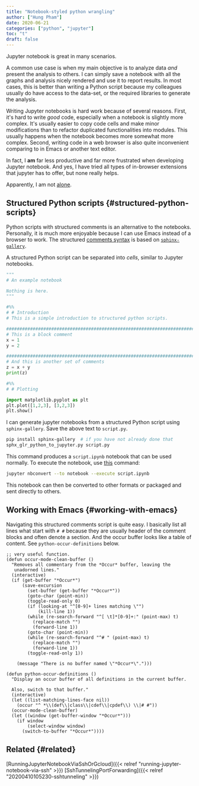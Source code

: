 ```yaml
---
title: "Notebook-styled python wrangling"
author: ["Hung Pham"]
date: 2020-06-21
categories: ["python", "jupyter"]
toc: "t"
draft: false
---
```


Jupyter notebook is great in many scenarios.

A common use case is when my main objective is to analyze data _and_
present the analysis to others. I can simply save a notebook with all
the graphs and analysis nicely rendered and use it to report
results. In most cases, this is better than writing a Python script
because my colleagues usually do have access to the data-set, or the
required libraries to generate the analysis.

Writing Jupyter notebooks is hard work because of several
reasons. First, it's hard to write _good_ code, especially when a
notebook is slightly more complex. It's usually easier to copy code
cells and make minor modifications than to refactor duplicated
functionalities into modules. This usually happens when the notebook
becomes more somewhat more complex. Second, writing code in a web
browser is also quite inconvenient comparing to in Emacs or another
text editor.

In fact, I **am** far less productive and far more frustrated when
developing Jupyter notebook. And yes, I have tried all types of
in-browser extensions that jupyter has to offer, but none really
helps.

Apparently, I am not [alone](https://www.sicara.ai/blog/2019-02-25-why-jupyter-not-my-ideal-notebook).


## Structured Python scripts {#structured-python-scripts}

Python scripts with structured comments is an alternative to the
notebooks. Personally, it is much more enjoyable because I can use
Emacs instead of a browser to work. The structured [comments syntax](https://sphinx-gallery.github.io/stable/tutorials/plot%5Fparse.html#sphx-glr-tutorials-plot-parse-py) is
based on [`sphinx-gallery`](https://sphinx-gallery.github.io/stable/advanced.html).

A structured Python script can be separated into _cells_, similar to
Jupyter notebooks.

```python
"""
# An example notebook

Nothing is here.
"""

#%%
# # Introduction
# This is a simple introduction to structured python scripts.

################################################################################
# This is a block comment
x = 1
y = 2

################################################################################
# And this is another set of comments
z = x + y
print(z)

#%%
# # Plotting

import matplotlib.pyplot as plt
plt.plot([1,2,3], [3,2,3])
plt.show()
```

I can generate jupyter notebooks from a structured Python script using
`sphinx-gallery`. Save the above text to `script.py`.

```sh
pip install sphinx-gallery  # if you have not already done that
sphx_glr_python_to_jupyter.py script.py
```

This command produces a `script.ipynb` notebook that can be used
normally.  To execute the notebook, use [this](https://nbconvert.readthedocs.io/en/latest/execute%5Fapi.html#executing-notebooks-from-the-command-line) command:

```sh
jupyter nbconvert --to notebook --execute script.ipynb
```

This notebook can then be converted to other formats or packaged and
sent directly to others.


## Working with Emacs {#working-with-emacs}

Navigating this structured comments script is quite easy. I basically
list all lines what start with `# #` because they are usually header
of the comment blocks and often denote a section. And the occur buffer
looks like a table of content. See `python-occur-definitions` below.

```emacs-lisp
;; very useful function.
(defun occur-mode-clean-buffer ()
  "Removes all commentary from the *Occur* buffer, leaving the
   unadorned lines."
  (interactive)
  (if (get-buffer "*Occur*")
      (save-excursion
        (set-buffer (get-buffer "*Occur*"))
        (goto-char (point-min))
        (toggle-read-only 0)
        (if (looking-at "^[0-9]+ lines matching \"")
            (kill-line 1))
        (while (re-search-forward "^[ \t]*[0-9]+:" (point-max) t)
          (replace-match "")
          (forward-line 1))
        (goto-char (point-min))
        (while (re-search-forward "^# " (point-max) t)
          (replace-match "")
          (forward-line 1))
        (toggle-read-only 1))

    (message "There is no buffer named \"*Occur*\".")))

(defun python-occur-definitions ()
  "Display an occur buffer of all definitions in the current buffer.

  Also, switch to that buffer."
  (interactive)
  (let ((list-matching-lines-face nil))
    (occur "^ *\\(def\\|class\\|cdef\\|cpdef\\) \\|# #"))
  (occur-mode-clean-buffer)
  (let ((window (get-buffer-window "*Occur*")))
    (if window
        (select-window window)
      (switch-to-buffer "*Occur*"))))
```


## Related {#related}

[RunningJupyterNotebookViaSshOrGcloud]({{< relref "running-jupyter-notebook-via-ssh" >}})
[SshTunnelingPortForwarding]({{< relref "20200410105230-sshtunneling" >}})
